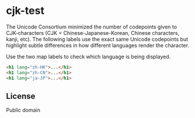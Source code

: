 # cjk-test

The Unicode Consortium minimized the number of codepoints given to CJK-characters (CJK = Chinese-Japanese-Korean, Chinese characters, kanji, etc). The following labels use the exact same Unicode codepoints but highlight subtle differences in how different languages render the character.

Use the two map labels to check which language is being displayed.

```html
<h1 lang="zh-HK">...</h1>
<h1 lang="zh-CN">...</h1>
<h1 lang="ja-JP">...</h1>
```

## License

Public domain
